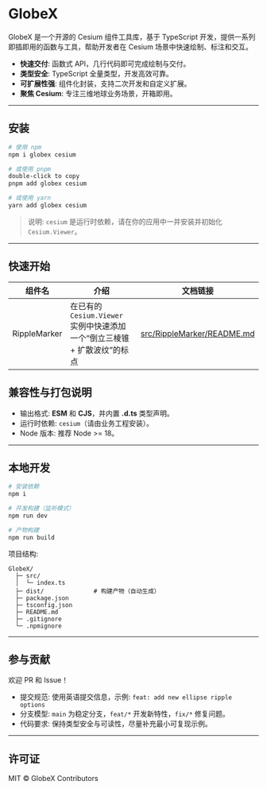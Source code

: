 # GlobeX

GlobeX 是一个开源的 Cesium 组件工具库，基于 TypeScript 开发，提供一系列即插即用的函数与工具，帮助开发者在 Cesium 场景中快速绘制、标注和交互。

- **快速交付**: 函数式 API，几行代码即可完成绘制与交付。
- **类型安全**: TypeScript 全量类型，开发高效可靠。
- **可扩展性强**: 组件化封装，支持二次开发和自定义扩展。
- **聚焦 Cesium**: 专注三维地球业务场景，开箱即用。

---

## 安装

```bash
# 使用 npm
npm i globex cesium

# 或使用 pnpm
double-click to copy
pnpm add globex cesium

# 或使用 yarn
yarn add globex cesium
```

> 说明: `cesium` 是运行时依赖，请在你的应用中一并安装并初始化 `Cesium.Viewer`。

---

## 快速开始

| 组件名       | 介绍                                                                     | 文档链接                                                 |
| ------------ | ------------------------------------------------------------------------ | -------------------------------------------------------- |
| RippleMarker | 在已有的 `Cesium.Viewer` 实例中快速添加一个“倒立三棱锥 + 扩散波纹”的标点 | [src/RippleMarker/README.md](src/RippleMarker/README.md) |

## 兼容性与打包说明

- 输出格式: **ESM** 和 **CJS**，并内置 **.d.ts** 类型声明。
- 运行时依赖: `cesium`（请由业务工程安装）。
- Node 版本: 推荐 Node >= 18。

---

## 本地开发

```bash
# 安装依赖
npm i

# 开发构建（监听模式）
npm run dev

# 产物构建
npm run build
```

项目结构:

```
GlobeX/
  ├─ src/
  │  └─ index.ts
  ├─ dist/              # 构建产物（自动生成）
  ├─ package.json
  ├─ tsconfig.json
  ├─ README.md
  ├─ .gitignore
  └─ .npmignore
```

---

## 参与贡献

欢迎 PR 和 Issue！

- 提交规范: 使用英语提交信息，示例: `feat: add new ellipse ripple options`
- 分支模型: `main` 为稳定分支，`feat/*` 开发新特性，`fix/*` 修复问题。
- 代码要求: 保持类型安全与可读性，尽量补充最小可复现示例。

---

## 许可证

MIT © GlobeX Contributors
